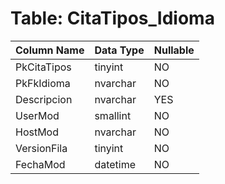 # Table: CitaTipos_Idioma

| Column Name | Data Type | Nullable |
|-------------|-----------|----------|
| PkCitaTipos | tinyint | NO |
| PkFkIdioma | nvarchar | NO |
| Descripcion | nvarchar | YES |
| UserMod | smallint | NO |
| HostMod | nvarchar | NO |
| VersionFila | tinyint | NO |
| FechaMod | datetime | NO |
